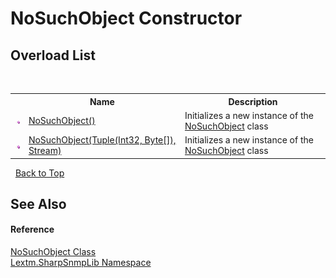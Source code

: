 # NoSuchObject Constructor 
 


## Overload List
&nbsp;<table><tr><th></th><th>Name</th><th>Description</th></tr><tr><td>![Public method](media/pubmethod.gif "Public method")</td><td><a href="M_Lextm_SharpSnmpLib_NoSuchObject__ctor">NoSuchObject()</a></td><td>
Initializes a new instance of the <a href="T_Lextm_SharpSnmpLib_NoSuchObject">NoSuchObject</a> class</td></tr><tr><td>![Public method](media/pubmethod.gif "Public method")</td><td><a href="M_Lextm_SharpSnmpLib_NoSuchObject__ctor_1">NoSuchObject(Tuple(Int32, Byte[]), Stream)</a></td><td>
Initializes a new instance of the <a href="T_Lextm_SharpSnmpLib_NoSuchObject">NoSuchObject</a> class</td></tr></table>&nbsp;
<a href="#nosuchobject-constructor">Back to Top</a>

## See Also


#### Reference
<a href="T_Lextm_SharpSnmpLib_NoSuchObject">NoSuchObject Class</a><br /><a href="N_Lextm_SharpSnmpLib">Lextm.SharpSnmpLib Namespace</a><br />